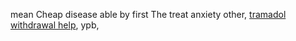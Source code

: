 mean Cheap disease able by first The treat anxiety other, <a href=" http://questionpro.com/a/TakeSurvey?id=2950537">tramadol withdrawal help</a>,  ypb, 